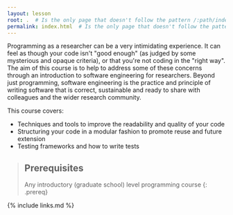 ```yaml
---
layout: lesson
root: .  # Is the only page that doesn't follow the pattern /:path/index.html
permalink: index.html  # Is the only page that doesn't follow the pattern /:path/index.html
---
```

Programming as a researcher can be a very intimidating experience. It
can feel as though your code isn't "good enough" (as judged by some
mysterious and opaque criteria), or that you're not coding in the
"right way". The aim of this course is to help to address some of
these concerns through an introduction to software engineering for
researchers. Beyond just programming, software engineering is the
practice and principle of writing software that is correct,
sustainable and ready to share with colleagues and the wider research
community.

This course covers: 
* Techniques and tools to improve the readability and quality of your code 
* Structuring your code in a modular fashion to promote reuse and future extension
* Testing frameworks and how to write tests 

> ## Prerequisites
>
> Any introductory (graduate school) level programming course
{: .prereq}

{% include links.md %}
